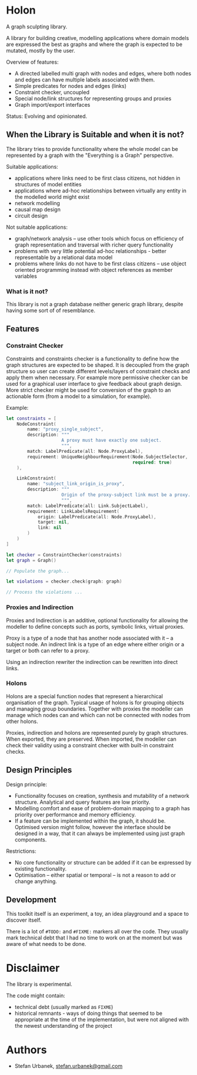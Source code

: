 # Holon

A graph sculpting library.

A library for building creative, modelling applications where domain models are
expressed the best as graphs and where the graph is expected to be mutated,
mostly by the user.

Overview of features:

- A directed labelled multi graph with nodes and edges, where both nodes and 
  edges can have multiple labels associated with them.
- Simple predicates for nodes and edges (links)
- Constraint checker, uncoupled
- Special node/link structures for representing groups and proxies
- Graph import/export interfaces

Status: Evolving and opinionated.

## When the Library is Suitable and when it is not?

The library tries to provide functionality where the whole model can be
represented by a graph with the "Everything is a Graph" perspective.

Suitable applications:

- applications where links need to be first class citizens, not hidden in
  structures of model entities
- applications where ad-hoc relationships between virtually any entity in
  the modelled world might exist
- network modelling
- causal map design
- circuit design

Not suitable applications:

- graph/network analysis – use other tools which focus on efficiency of graph
  representation and traversal with richer query functionality
- problems with very little potential ad-hoc relationships - better
  representable by a relational data model
- problems where links do not have to be first class citizens – use
  object oriented programming instead with object references as member
  variables

### What is it not?

This library is not a graph database neither generic graph library, despite
having some sort of of resemblance.

## Features

### Constraint Checker

Constraints and constraints checker is a functionality to define how the graph
structures are expected to be shaped. It is decoupled from the graph structure
so user can create different levels/layers of constraint checks and apply
them when necessary. For example more permissive checker can be used for
a graphical user interface to give feedback about graph design. More
strict checker might be used for conversion of the graph to an actionable
form (from a model to a simulation, for example).

Example:

```swift
let constraints = [
    NodeConstraint(
        name: "proxy_single_subject",
        description: """
                     A proxy must have exactly one subject.
                     """,
        match: LabelPredicate(all: Node.ProxyLabel),
        requirement: UniqueNeighbourRequirement(Node.SubjectSelector,
                                                required: true)
    ),

    LinkConstraint(
        name: "subject_link_origin_is_proxy",
        description: """
                     Origin of the proxy-subject link must be a proxy.
                     """,
        match: LabelPredicate(all: Link.SubjectLabel),
        requirement: LinkLabelsRequirement(
            origin: LabelPredicate(all: Node.ProxyLabel),
            target: nil,
            link: nil
        )
    )
]

let checker = ConstraintChecker(constraints)
let graph = Graph()

// Populate the graph...

let violations = checker.check(graph: graph)

// Process the violations ...
```

### Proxies and Indirection

Proxies and Indirection is an additive, optional functionality for allowing
the modeller to define concepts such as ports, symbolic links, virtual proxies.

Proxy is a type of a node that has another node associated with it – a subject
node. An indirect link is a type of an edge where either origin or a target or
both can refer to a proxy.

Using an indirection rewriter the indirection can be rewritten into direct
links.

### Holons

Holons are a special function nodes that represent a hierarchical organisation
of the graph. Typical usage of holons is for grouping objects and managing
group boundaries. Together with proxies the modeller can manage which nodes
can and which can not be connected with nodes from other holons.

Proxies, indirection and holons are represented purely by graph structures. When
exported, they are preserved. When imported, the modeller can check their
validity using a constraint checker with built-in constraint checks.


## Design Principles

Design principle:

- Functionality focuses on creation, synthesis and mutability of a network
  structure. Analytical and query features are low priority.
- Modelling comfort and ease of problem-domain mapping to a graph has
  priority over performance and memory efficiency.
- If a feature can be implemented within the graph, it should be. Optimised
  version might follow, however the interface should be designed in a way, that
  it can always be implemented using just graph components.

Restrictions:

- No core functionality or structure can be added if it can be expressed by
  existing functionality.
- Optimisation – either spatial or temporal – is not a reason to add or change
  anything.


## Development

This toolkit itself is an experiment, a toy, an idea playground and a space
to discover itself.

There is a lot of `#TODO:` and `#FIXME:` markers all over the code. They usually
mark technical debt that I had no time to work on at the moment but was aware
of what needs to be done.


# Disclaimer

The library is experimental.

The code might contain:

- technical debt (usually marked as `FIXME`)
- historical remnants - ways of doing things that seemed to be appropriate
  at the time of the implementation, but were not aligned with the newest
  understanding of the project


# Authors

- Stefan Urbanek, stefan.urbanek@gmail.com
